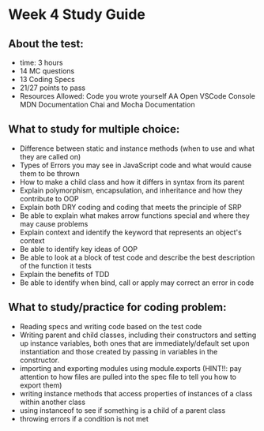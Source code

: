 # Week 4 Study Guide

## About the test:

- time: 3 hours
- 14 MC questions
- 13 Coding Specs
- 21/27 points to pass
- Resources Allowed:
  Code you wrote yourself
  AA Open
  VSCode
  Console
  MDN Documentation
  Chai and Mocha Documentation

## What to study for multiple choice:

- Difference between static and instance methods (when to use and what they are called on)
- Types of Errors you may see in JavaScript code and what would cause them to be thrown
- How to make a child class and how it differs in syntax from its parent
- Explain polymorphism, encapsulation, and inheritance and how they contribute to OOP
- Explain both DRY coding and coding that meets the principle of SRP
- Be able to explain what makes arrow functions special and where they may cause problems
- Explain context and identify the keyword that represents an object's context
- Be able to identify key ideas of OOP
- Be able to look at a block of test code and describe the best description of the function it tests
- Explain the benefits of TDD
- Be able to identify when bind, call or apply may correct an error in code

## What to study/practice for coding problem:

- Reading specs and writing code based on the test code
- Writing parent and child classes, including their constructors and setting up instance variables, both ones that are immediately/default set upon instantiation and those created by passing in variables in the constructor.
- importing and exporting modules using module.exports (HINT!!: pay attention to how files are pulled into the spec file to tell you how to export them)
- writing instance methods that access properties of instances of a class within another class
- using instanceof to see if something is a child of a parent class
- throwing errors if a condition is not met
